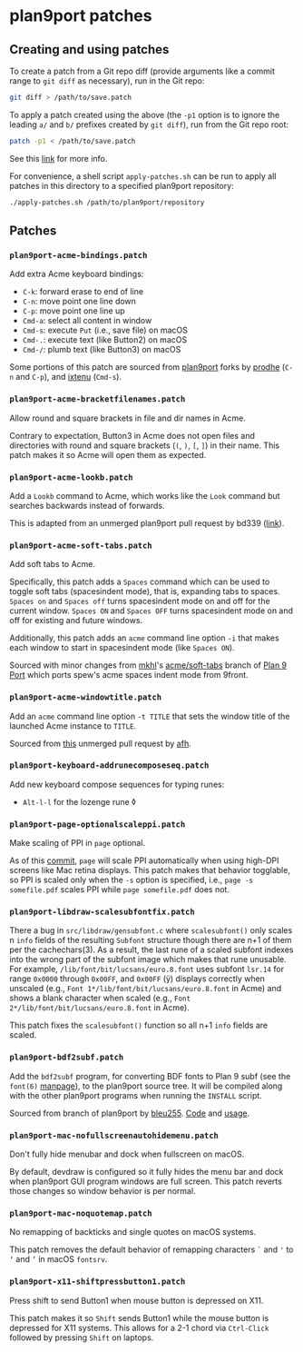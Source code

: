 # plan9port patches

## Creating and using patches

To create a patch from a Git repo diff (provide arguments like a
commit range to `git diff` as necessary), run in the Git repo:

```sh
git diff > /path/to/save.patch
```

To apply a patch created using the above (the `-p1` option is to
ignore the leading `a/` and `b/` prefixes created by `git diff`),
run from the Git repo root:

```sh
patch -p1 < /path/to/save.patch
```

See this
[link](https://stackoverflow.com/questions/4610744/can-i-get-a-patch-compatible-output-from-git-diff)
for more info.

For convenience, a shell script `apply-patches.sh` can be run
to apply all patches in this directory to a specified plan9port
repository:

```sh
./apply-patches.sh /path/to/plan9port/repository
```

## Patches

### `plan9port-acme-bindings.patch`

Add extra Acme keyboard bindings:

- `C-k`: forward erase to end of line
- `C-n`: move point one line down
- `C-p`: move point one line up
- `Cmd-a`: select all content in window
- `Cmd-s`: execute `Put` (i.e., save file) on macOS
- `Cmd-.`: execute text (like Button2) on macOS
- `Cmd-/`: plumb text (like Button3) on macOS

Some portions of this patch are sourced from
[plan9port](https://github.com/9fans/plan9port) forks by
[prodhe](https://github.com/prodhe/plan9port) (`C-n` and `C-p`), and
[ixtenu](https://github.com/ixtenu/plan9port) (`Cmd-s`).

### `plan9port-acme-bracketfilenames.patch`

Allow round and square brackets in file and dir names in Acme.

Contrary to expectation, Button3 in Acme does not open files and
directories with round and square brackets (`(`, `)`, `[`, `]`) in
their name. This patch makes it so Acme will open them as expected.

### `plan9port-acme-lookb.patch`

Add a `Lookb` command to Acme, which works like the
`Look` command but searches backwards instead of forwards.

This is adapted from an unmerged plan9port pull request by
bd339 ([link](https://github.com/9fans/plan9port/pull/552)).

### `plan9port-acme-soft-tabs.patch`

Add soft tabs to Acme.

Specifically, this patch adds a `Spaces` command which can be used
to toggle soft tabs (spacesindent mode), that is, expanding tabs
to spaces. `Spaces on` and `Spaces off` turns spacesindent mode
on and off for the current window. `Spaces ON` and `Spaces OFF`
turns spacesindent mode on and off for existing and future windows.

Additionally, this patch adds an `acme` command line option `-i` that
makes each window to start in spacesindent mode (like `Spaces ON`).

Sourced with minor changes from [mkhl](https://github.com/mkhl)'s
[acme/soft-tabs](https://github.com/mkhl/plan9port/tree/acme/soft-tabs)
branch of [Plan 9 Port](https://github.com/9fans/plan9port)
which ports spew's acme spaces indent mode from 9front.

### `plan9port-acme-windowtitle.patch`

Add an `acme` command line option `-t TITLE` that sets the window
title of the launched Acme instance to `TITLE`.

Sourced from [this](https://github.com/9fans/plan9port/pull/51)
unmerged pull request by [afh](https://github.com/afh).

### `plan9port-keyboard-addrunecomposeseq.patch`

Add new keyboard compose sequences for typing runes:

- `Alt-l-l` for the lozenge rune ◊

### `plan9port-page-optionalscaleppi.patch`

Make scaling of PPI in `page` optional.

As of this
[commit](https://github.com/9fans/plan9port/commit/940f1fd6af2c144d0db087fefa8478d2a36633d5),
`page` will scale PPI automatically when using high-DPI screens
like Mac retina displays. This patch makes that behavior togglable,
so PPI is scaled only when the `-s` option is specified, i.e.,
`page -s somefile.pdf` scales PPI while `page somefile.pdf` does not.

### `plan9port-libdraw-scalesubfontfix.patch`

There a bug in `src/libdraw/gensubfont.c` where `scalesubfont()`
only scales n `info` fields of the resulting `Subfont` structure
though there are n+1 of them per the cachechars(3). As a result,
the last rune of a scaled subfont indexes into the wrong part of
the subfont image which makes that rune unusable. For example,
`/lib/font/bit/lucsans/euro.8.font` uses subfont `lsr.14` for range
`0x0000` through `0x00FF`, and `0x00FF` (ÿ) displays correctly
when unscaled (e.g., `Font 1*/lib/font/bit/lucsans/euro.8.font`
in Acme) and shows a blank character when scaled (e.g., `Font
2*/lib/font/bit/lucsans/euro.8.font` in Acme).

This patch fixes the `scalesubfont()` function so all n+1 `info`
fields are scaled.

### `plan9port-bdf2subf.patch`

Add the `bdf2subf` program, for converting
BDF fonts to Plan 9 subf (see the `font(6)`
[manpage](https://plan9.io/magic/man2html/6/font)), to the plan9port
source tree. It will be compiled along with the other plan9port
programs when running the `INSTALL` script.

Sourced from branch of plan9port by
[bleu255](https://post.lurk.org/@320x200/102532617791988449).
[Code](https://git.bleu255.com/plan9port/commit/2b5318c96f51eda9e0d1078c337ca66b852cf597.html)
and [usage](https://git.bleu255.com/plan9port/file/font/terminus/README.html).

### `plan9port-mac-nofullscreenautohidemenu.patch`

Don't fully hide menubar and dock when fullscreen on macOS.

By default, devdraw is configured so it fully hides the menu bar and
dock when plan9port GUI program windows are full screen. This patch
reverts those changes so window behavior is per normal.

### `plan9port-mac-noquotemap.patch`

No remapping of backticks and single quotes on macOS systems.

This patch removes the default behavior of remapping characters
`` ` `` and `'` to `‘` and `’` in macOS `fontsrv`.

### `plan9port-x11-shiftpressbutton1.patch`

Press shift to send Button1 when mouse button is depressed on X11.

This patch makes it so `Shift` sends Button1 while the mouse button is
depressed for X11 systems. This allows for a 2-1 chord via
`Ctrl-Click` followed by pressing `Shift` on laptops.
